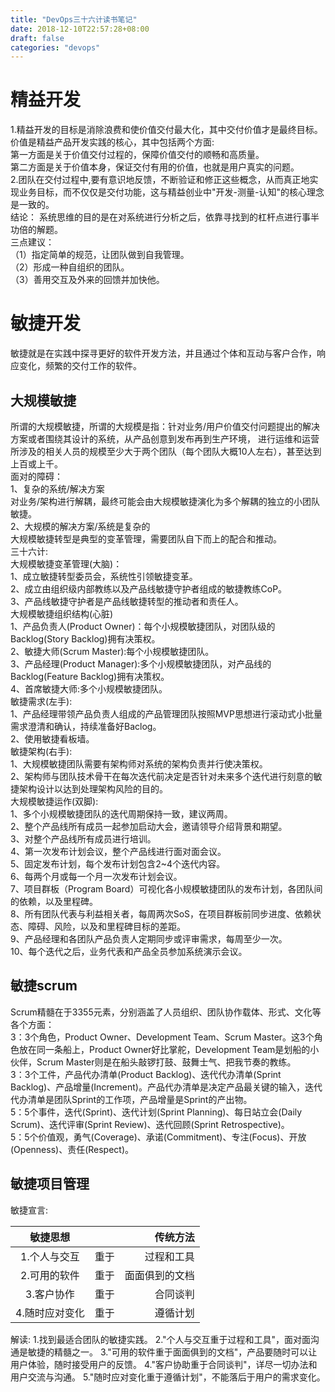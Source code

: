 ```yaml
---
title: "DevOps三十六计读书笔记"
date: 2018-12-10T22:57:28+08:00
draft: false
categories: "devops"
---
```

# 精益开发
1.精益开发的目标是消除浪费和使价值交付最大化，其中交付价值才是最终目标。价值是精益产品开发实践的核心，其中包括两个方面:  
第一方面是关于价值交付过程的，保障价值交付的顺畅和高质量。  
第二方面是关于价值本身，保证交付有用的价值，也就是用户真实的问题。  
2.团队在交付过程中,要有意识地反馈，不断验证和修正这些概念，从而真正地实现业务目标，而不仅仅是交付功能，这与精益创业中"开发-测量-认知"的核心理念是一致的。  
结论：
系统思维的目的是在对系统进行分析之后，依靠寻找到的杠杆点进行事半功倍的解题。  
三点建议：  
（1）指定简单的规范，让团队做到自我管理。  
（2）形成一种自组织的团队。  
（3）善用交互及外来的回馈并加快他。  
# 敏捷开发
敏捷就是在实践中探寻更好的软件开发方法，并且通过个体和互动与客户合作，响应变化，频繁的交付工作的软件。
## 大规模敏捷
所谓的大规模敏捷，所谓的大规模是指：针对业务/用户价值交付问题提出的解决方案或者围绕其设计的系统，从产品创意到发布再到生产环境，
进行运维和运营所涉及的相关人员的规模至少大于两个团队（每个团队大概10人左右），甚至达到上百或上千。  
面对的障碍：  
1、复杂的系统/解决方案  
对业务/架构进行解耦，最终可能会由大规模敏捷演化为多个解耦的独立的小团队敏捷。  
2、大规模的解决方案/系统是复杂的  
大规模敏捷转型是典型的变革管理，需要团队自下而上的配合和推动。  
三十六计:  
大规模敏捷变革管理(大脑)：  
1、成立敏捷转型委员会，系统性引领敏捷变革。  
2、成立由组织级内部教练以及产品线敏捷守护者组成的敏捷教练CoP。  
3、产品线敏捷守护者是产品线敏捷转型的推动者和责任人。  
大规模敏捷组织结构(心脏)  
1、产品负责人(Product Owner)：每个小规模敏捷团队，对团队级的Backlog(Story Backlog)拥有决策权。  
2、敏捷大师(Scrum Master):每个小规模敏捷团队。  
3、产品经理(Product Manager):多个小规模敏捷团队，对产品线的Backlog(Feature Backlog)拥有决策权。  
4、首席敏捷大师:多个小规模敏捷团队。  
敏捷需求(左手):  
1、产品经理带领产品负责人组成的产品管理团队按照MVP思想进行滚动式小批量需求澄清和确认，持续准备好Baclog。  
2、使用敏捷看板墙。  
敏捷架构(右手):  
1、大规模敏捷团队需要有架构师对系统的架构负责并行使决策权。  
2、架构师与团队技术骨干在每次迭代前决定是否针对未来多个迭代进行刻意的敏捷架构设计以达到处理架构风险的目的。  
大规模敏捷运作(双脚):  
1、多个小规模敏捷团队的迭代周期保持一致，建议两周。  
2、整个产品线所有成员一起参加启动大会，邀请领导介绍背景和期望。  
3、对整个产品线所有成员进行培训。  
4、第一次发布计划会议，整个产品线进行面对面会议。  
5、固定发布计划，每个发布计划包含2~4个迭代内容。  
6、每两个月或每一个月一次发布计划会议。  
7、项目群板（Program Board）可视化各小规模敏捷团队的发布计划，各团队间的依赖，以及里程碑。   
8、所有团队代表与利益相关者，每周两次SoS，在项目群板前同步进度、依赖状态、障碍、风险，以及和里程碑目标的差距。   
9、产品经理和各团队产品负责人定期同步或评审需求，每周至少一次。    
10、每个迭代之后，业务代表和产品全员参加系统演示会议。  
## 敏捷scrum
Scrum精髓在于3355元素，分别涵盖了人员组织、团队协作载体、形式、文化等各个方面：  
3：3个角色，Product Owner、Development Team、Scrum Master。这3个角色放在同一条船上，Product Owner好比掌舵，Development Team是划船的小伙伴，Scrum Master则是在船头敲锣打鼓、鼓舞士气、把我节奏的教练。  
3：3个工件，产品代办清单(Product Backlog)、迭代代办清单(Sprint Backlog)、产品增量(Increment)。产品代办清单是决定产品最关键的输入，迭代代办清单是团队Sprint的工作项，产品增量是Sprint的产出物。  
5：5个事件，迭代(Sprint)、迭代计划(Sprint Planning)、每日站立会(Daily Scrum)、迭代评审(Sprint Review)、迭代回顾(Sprint Retrospective)。  
5：5个价值观，勇气(Coverage)、承诺(Commitment)、专注(Focus)、开放(Openness)、责任(Respect)。  
## 敏捷项目管理
敏捷宣言:  

|敏捷思想| |传统方法|
|:----:|:----|----:|
|1.个人与交互|重于|过程和工具|
|2.可用的软件|重于|面面俱到的文档|
|3.客户协作|重于|合同谈判|
|4.随时应对变化|重于|遵循计划|

解读:
1.找到最适合团队的敏捷实践。
2."个人与交互重于过程和工具"，面对面沟通是敏捷的精髓之一。
3."可用的软件重于面面俱到的文档"，产品要随时可以让用户体验，随时接受用户的反馈。
4."客户协助重于合同谈判"，详尽一切办法和用户交流与沟通。
5."随时应对变化重于遵循计划"，不能落后于用户的需求变化。